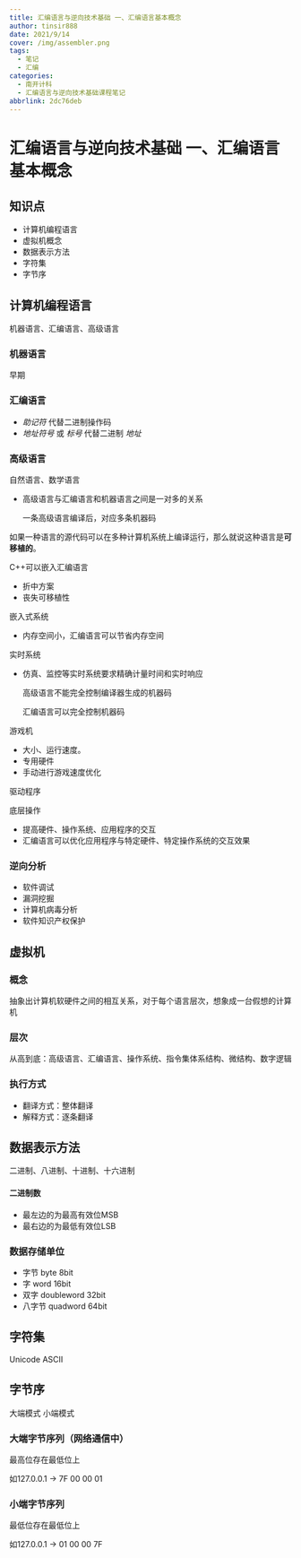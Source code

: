 ```yaml
---
title: 汇编语言与逆向技术基础 一、汇编语言基本概念
author: tinsir888
date: 2021/9/14
cover: /img/assembler.png
tags:
  - 笔记
  - 汇编
categories:
  - 南开计科
  - 汇编语言与逆向技术基础课程笔记
abbrlink: 2dc76deb
---
```

# 汇编语言与逆向技术基础 一、汇编语言基本概念

## 知识点

- 计算机编程语言
- 虚拟机概念
- 数据表示方法
- 字符集
- 字节序

## 计算机编程语言

机器语言、汇编语言、高级语言

### 机器语言

早期

### 汇编语言

- *助记符* 代替二进制操作码
- *地址符号* 或 *标号* 代替二进制 *地址*

### 高级语言

自然语言、数学语言

- 高级语言与汇编语言和机器语言之间是一对多的关系

  一条高级语言编译后，对应多条机器码

如果一种语言的源代码可以在多种计算机系统上编译运行，那么就说这种语言是**可移植的**。

C++可以嵌入汇编语言

- 折中方案
- 丧失可移植性

嵌入式系统

- 内存空间小，汇编语言可以节省内存空间

实时系统

- 仿真、监控等实时系统要求精确计量时间和实时响应

  高级语言不能完全控制编译器生成的机器码

  汇编语言可以完全控制机器码

游戏机

- 大小、运行速度。
- 专用硬件
- 手动进行游戏速度优化

驱动程序

底层操作

- 提高硬件、操作系统、应用程序的交互
- 汇编语言可以优化应用程序与特定硬件、特定操作系统的交互效果

### 逆向分析

- 软件调试
- 漏洞挖掘
- 计算机病毒分析
- 软件知识产权保护

## 虚拟机

### 概念

抽象出计算机软硬件之间的相互关系，对于每个语言层次，想象成一台假想的计算机

### 层次

从高到底：高级语言、汇编语言、操作系统、指令集体系结构、微结构、数字逻辑

### 执行方式

- 翻译方式：整体翻译
- 解释方式：逐条翻译

## 数据表示方法

二进制、八进制、十进制、十六进制

#### 二进制数

- 最左边的为最高有效位MSB
- 最右边的为最低有效位LSB

### 数据存储单位

- 字节 byte 8bit
- 字 word 16bit
- 双字 doubleword 32bit
- 八字节 quadword 64bit

## 字符集

Unicode ASCII

## 字节序

大端模式 小端模式

### 大端字节序列（网络通信中）

最高位存在最低位上

如127.0.0.1 -> 7F 00 00 01

### 小端字节序列

最低位存在最低位上

如127.0.0.1 -> 01 00 00 7F

